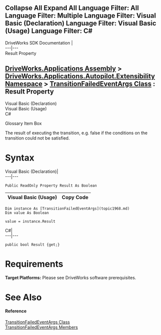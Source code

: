        

 Collapse All Expand All  Language Filter: All  Language Filter: Multiple  Language Filter: Visual Basic (Declaration) Language Filter: Visual Basic (Usage) Language Filter: C#  
---  
DriveWorks SDK Documentation  |   
---|---  
Result Property   
  
[DriveWorks.Applications Assembly](topic13.md) > [DriveWorks.Applications.Autopilot.Extensibility Namespace](topic1633.md) > [TransitionFailedEventArgs Class](topic1968.md) : Result Property  
---  
  
Visual Basic (Declaration)    
Visual Basic (Usage)    
C# 

Glossary Item Box

The result of executing the transition, e.g. false if the conditions on the transition could not be satisfied. 

# Syntax

Visual Basic (Declaration)|   
---|---  
      
    
    Public ReadOnly Property Result As Boolean  
  
Visual Basic (Usage)| Copy Code  
---|---  
      
    
    Dim instance As [TransitionFailedEventArgs](topic1968.md)
    Dim value As Boolean
     
    value = instance.Result  
  
C#|   
---|---  
      
    
    public bool Result {get;}  
  
# Requirements

**Target Platforms:** Please see DriveWorks software prerequisites.

# See Also

#### Reference

[TransitionFailedEventArgs Class](topic1968.md)   
[TransitionFailedEventArgs Members](topic1969.md)


